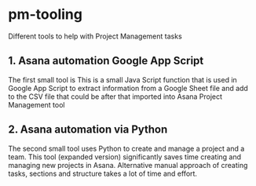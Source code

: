 # pm-tooling
Different tools to help with Project Management tasks
## 1. Asana automation Google App Script
The first small tool is  This is a small Java Script function that is used in Google App Script to extract information from a Google Sheet file and add to the CSV file that 
could be after that imported into Asana Project Management tool
## 2. Asana automation via Python
The second small tool uses Python to create and manage a project and a team. This tool (expanded version) significantly saves time creating and managing new projects in Asana.
Alternative manual approach of creating tasks, sections and structure takes a lot of time and effort. 
